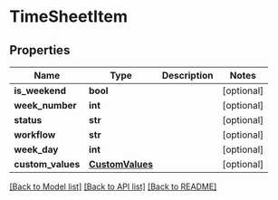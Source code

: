 # TimeSheetItem

## Properties
Name | Type | Description | Notes
------------ | ------------- | ------------- | -------------
**is_weekend** | **bool** |  | [optional] 
**week_number** | **int** |  | [optional] 
**status** | **str** |  | [optional] 
**workflow** | **str** |  | [optional] 
**week_day** | **int** |  | [optional] 
**custom_values** | [**CustomValues**](CustomValues.md) |  | [optional] 

[[Back to Model list]](../README.md#documentation-for-models) [[Back to API list]](../README.md#documentation-for-api-endpoints) [[Back to README]](../README.md)

